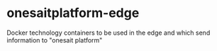 # onesaitplatform-edge
Docker technology containers to be used in the edge and which send information to "onesait platform"
